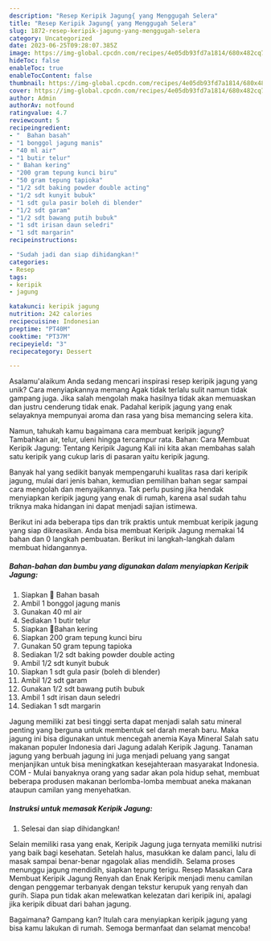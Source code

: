 ```yaml
---
description: "Resep Keripik Jagung{ yang Menggugah Selera"
title: "Resep Keripik Jagung{ yang Menggugah Selera"
slug: 1872-resep-keripik-jagung-yang-menggugah-selera
category: Uncategorized
date: 2023-06-25T09:28:07.385Z
image: https://img-global.cpcdn.com/recipes/4e05db93fd7a1814/680x482cq70/keripik-jagung-foto-resep-utama.jpg
hideToc: false
enableToc: true
enableTocContent: false
thumbnail: https://img-global.cpcdn.com/recipes/4e05db93fd7a1814/680x482cq70/keripik-jagung-foto-resep-utama.jpg
cover: https://img-global.cpcdn.com/recipes/4e05db93fd7a1814/680x482cq70/keripik-jagung-foto-resep-utama.jpg
author: Admin
authorAv: notfound
ratingvalue: 4.7
reviewcount: 5
recipeingredient:
- "  Bahan basah"
- "1 bonggol jagung manis"
- "40 ml air"
- "1 butir telur"
- " Bahan kering"
- "200 gram tepung kunci biru"
- "50 gram tepung tapioka"
- "1/2 sdt baking powder double acting"
- "1/2 sdt kunyit bubuk"
- "1 sdt gula pasir boleh di blender"
- "1/2 sdt garam"
- "1/2 sdt bawang putih bubuk"
- "1 sdt irisan daun seledri"
- "1 sdt margarin"
recipeinstructions:

- "Sudah jadi dan siap dihidangkan!"
categories:
- Resep
tags:
- keripik
- jagung

katakunci: keripik jagung 
nutrition: 242 calories
recipecuisine: Indonesian
preptime: "PT40M"
cooktime: "PT37M"
recipeyield: "3"
recipecategory: Dessert

---
```



Asalamu'alaikum Anda sedang mencari inspirasi resep keripik jagung yang unik? Cara menyiapkannya memang Agak tidak terlalu sulit namun tidak gampang juga. Jika salah mengolah maka hasilnya tidak akan memuaskan dan justru cenderung tidak enak. Padahal keripik jagung yang enak selayaknya mempunyai aroma dan rasa yang bisa memancing selera kita.


Namun, tahukah kamu bagaimana cara membuat keripik jagung? Tambahkan air, telur, uleni hingga tercampur rata. Bahan: Cara Membuat Keripik Jagung: Tentang Keripik Jagung Kali ini kita akan membahas salah satu keripik yang cukup laris di pasaran yaitu keripik jagung.

Banyak hal yang sedikit banyak mempengaruhi kualitas rasa dari keripik jagung, mulai dari jenis bahan, kemudian pemilihan bahan segar sampai cara mengolah dan menyajikannya. Tak perlu pusing jika hendak menyiapkan keripik jagung yang enak di rumah, karena asal sudah tahu triknya maka hidangan ini dapat menjadi sajian istimewa.


Berikut ini ada beberapa tips dan trik praktis untuk membuat keripik jagung yang siap dikreasikan. Anda bisa membuat Keripik Jagung memakai 14 bahan dan 0 langkah pembuatan. Berikut ini langkah-langkah dalam membuat hidangannya.

<!--inarticleads1-->

##### Bahan-bahan dan bumbu yang digunakan dalam menyiapkan Keripik Jagung:

1. Siapkan  🌽 Bahan basah
1. Ambil 1 bonggol jagung manis
1. Gunakan 40 ml air
1. Sediakan 1 butir telur
1. Siapkan  🧂Bahan kering
1. Siapkan 200 gram tepung kunci biru
1. Gunakan 50 gram tepung tapioka
1. Sediakan 1/2 sdt baking powder double acting
1. Ambil 1/2 sdt kunyit bubuk
1. Siapkan 1 sdt gula pasir (boleh di blender)
1. Ambil 1/2 sdt garam
1. Gunakan 1/2 sdt bawang putih bubuk
1. Ambil 1 sdt irisan daun seledri
1. Sediakan 1 sdt margarin


Jagung memiliki zat besi tinggi serta dapat menjadi salah satu mineral penting yang berguna untuk membentuk sel darah merah baru. Maka jagung ini bisa digunakan untuk mencegah anemia Kaya Mineral Salah satu makanan populer Indonesia dari Jagung adalah Keripik Jagung. Tanaman jagung yang berbuah jagung ini juga menjadi peluang yang sangat menjanjikan untuk bisa meningkatkan kesejahteraan masyarakat Indonesia. COM - Mulai banyaknya orang yang sadar akan pola hidup sehat, membuat beberapa produsen makanan berlomba-lomba membuat aneka makanan ataupun camilan yang menyehatkan. 

<!--inarticleads2-->

##### Instruksi untuk memasak Keripik Jagung:


1. Selesai dan siap dihidangkan!

Selain memiliki rasa yang enak, Keripik Jagung juga ternyata memiliki nutrisi yang baik bagi kesehatan. Setelah halus, masukkan ke dalam panci, lalu di masak sampai benar-benar ngagolak alias mendidih. Selama proses menunggu jagung mendidih, siapkan tepung terigu. Resep Masakan Cara Membuat Keripik Jagung Renyah dan Enak Keripik menjadi menu camilan dengan penggemar terbanyak dengan tekstur kerupuk yang renyah dan gurih. Siapa pun tidak akan melewatkan kelezatan dari keripik ini, apalagi jika keripik dibuat dari bahan jagung. 

Bagaimana? Gampang kan? Itulah cara menyiapkan keripik jagung yang bisa kamu lakukan di rumah. Semoga bermanfaat dan selamat mencoba!
